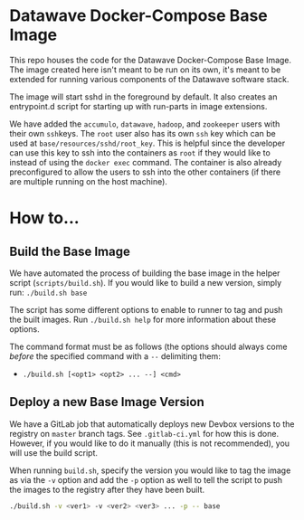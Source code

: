 # Datawave Docker-Compose Base Image #

This repo houses the code for the Datawave Docker-Compose Base Image. The
image created here isn't meant to be run on its own, it's meant to be
extended for running various components of the Datawave software stack.

The image will start sshd in the foreground by default. It also creates an
entrypoint.d script for starting up with run-parts in image extensions.

We have added the `accumulo`, `datawave`, `hadoop`, and `zookeeper` users
with their own `ssh`keys. The `root` user also has its own `ssh` key which
can be used at `base/resources/sshd/root_key`. This is helpful since the
developer can use this key to ssh into the containers as `root` if they
would like to instead of using the `docker exec` command. The container is
also already preconfigured to allow the users to ssh into the other
containers (if there are multiple running on the host machine).

# How to... #

## Build the Base Image ##
We have automated the process of building the base image in the helper script
(`scripts/build.sh`). If you would like to build a new version, simply run:
`./build.sh base`

The script has some different options to enable to runner to tag and push the built
images. Run `./build.sh help` for more information about these options.

The command format must be as follows (the options should always come *before* the
specified command with a `--` delimiting them:
- `./build.sh [<opt1> <opt2> ... --] <cmd>`

## Deploy a new Base Image Version ##
We have a GitLab job that automatically deploys new Devbox versions to the registry
on `master` branch tags. See `.gitlab-ci.yml` for how this is done. However, if you
would like to do it manually (this is not recommended), you will use the build script.

When running `build.sh`, specify the version you would like to tag the image as via the
`-v` option and add the `-p` option as well to tell the script to push the images to the
registry after they have been built.
```bash
./build.sh -v <ver1> -v <ver2> <ver3> ... -p -- base
```
